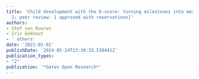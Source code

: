 ```yaml
---
title: 'Child development with the D-score: turning milestones into measurement [version
  1; peer review: 1 approved with reservations]'
authors:
- Stef van Buuren
- Iris Eekhout
- ' others'
date: '2021-01-01'
publishDate: '2024-05-24T13:30:33.538441Z'
publication_types:
- "2"
publication: '*Gates Open Research*'
---
```

